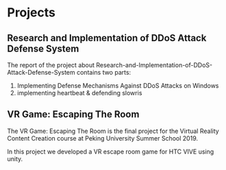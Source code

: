 # Projects

## Research and Implementation of DDoS Attack Defense System
The report of the project about Research-and-Implementation-of-DDoS-Attack-Defense-System contains two parts:

1. Implementing Defense Mechanisms Against DDoS Attacks on Windows
2. implementing heartbeat & defending slowris

## VR Game: Escaping The Room
The VR Game: Escaping The Room is the final project for the Virtual Reality Content Creation course at Peking University Summer School 2019.

In this project we developed a VR escape room game for HTC VIVE using unity.
